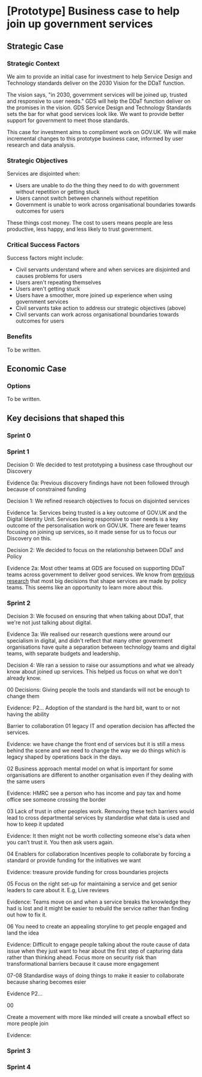 # [Prototype] Business case to help join up government services

## Strategic Case

### Strategic Context

We aim to provide an initial case for investment to help Service Design and Technology standards deliver on the 2030 Vision for the DDaT function.

The vision says, "in 2030, government services will be joined up, trusted and responsive to user needs." GDS will help the DDaT function deliver on the promises in the vision. GDS Service Design and Technology Standards sets the bar for what good services look like. We want to provide better support for government to meet those standards.

This case for investment aims to compliment work on GOV.UK. We will make incremental changes to this prototype business case, informed by user research and data analysis.

### Strategic Objectives

Services are disjointed when:

- Users are unable to do the thing they need to do with government without repetition or getting stuck
- Users cannot switch between channels without repetition
- Government is unable to work across organisational boundaries towards outcomes for users

These things cost money. The cost to users means people are less productive, less happy, and less likely to trust government. 

### Critical Success Factors

Success factors might include:

- Civil servants understand where and when services are disjointed and causes problems for users
- Users aren't repeating themselves
- Users aren't getting stuck
- Users have a smoother, more joined up experience when using government services
- Civil servants take action to address our strategic objectives (above)
- Civil servants can work across organisational boundaries towards outcomes for users

### Benefits

To be written.

## Economic Case

### Options

To be written.

## Key decisions that shaped this

### Sprint 0

### Sprint 1

Decision 0: We decided to test prototyping a business case throughout our Discovery

Evidence 0a: Previous discovery findings have not been followed through because of constrained funding

Decision 1: We refined research objectives to focus on disjointed services

Evidence 1a: Services being trusted is a key outcome of GOV.UK and the Digital Identity Unit. Services being responsive to user needs is a key outcome of the personalisation work on GOV.UK. There are fewer teams focusing on joining up services, so it made sense for us to focus our Discovery on this.

Decision 2: We decided to focus on the relationship between DDaT and Policy

Evidence 2a: Most other teams at GDS are focused on supporting DDaT teams across government to deliver good services. We know from [previous research](https://docs.google.com/presentation/d/1kMBxElwcKGI9MLrg_vtTgT-kTDauAEYm-3qViZADauI/edit#slide=id.g10d42026b8_2_0) that most big decisions that shape services are made by policy teams. This seems like an opportunity to learn more about this.

### Sprint 2

Decision 3: We focused on ensuring that when talking about DDaT, that we're not just talking about digital.

Evidence 3a: We realised our research questions were around our specialism in digital, and didn't reflect that many other government organisations have quite a separation between technology teams and digital teams, with separate budgets and leadership.

Decision 4: We ran a session to raise our assumptions and what we already know about joined up services. This helped us focus on what we don't already know.

00
Decisions: Giving people the tools and standards will not be enough to change them

Evidence: P2… Adoption of the standard is the hard bit, want to or not having the ability


Barrier to collaboration
01
legacy IT and operation decision has affected the services. 

Evidence: we have change the front end of services but it is still a mess behind the scene and we need to change the way we do things which is legacy shaped by operations back in the days.

02
Business approach mental model on what is important for some organisations are different to another organisation even if they dealing with the same users

Evidence: HMRC see a person who has income and pay tax and home office see someone crossing the border

03
Lack of trust in other peoples work. Removing these tech barriers would lead to cross departmental services by standardise what data is used and how to keep it updated

Evidence: It then might not be worth collecting someone else's data when you can’t trust it. You then ask users again.

04
Enablers for collaboration
Incentives people to collaborate by forcing a standard or provide funding for the initiatives we want

Evidence: treasure provide funding for cross boundaries projects

05
Focus on the right set-up for maintaining a service and get senior leaders to care about it. E.g, Live reviews

Evidence: Teams move on and when a service breaks the knowledge they had is lost and it might be easier to rebuild the service rather than finding out how to fix it. 


06
You need to create an appealing storyline to get people engaged and land the idea

Evidence: Difficult to engage people talking about the route cause of data issue when they just want to hear about the first step of capturing data rather than thinking ahead. Focus more on security risk than transformational barriers because it cause more engagement

07-08
Standardise ways of doing things to make it easier to collaborate because sharing becomes esier

Evidence P2…

00

Create a movement with more like minded will create a snowball effect so more people join

Evidence: 


### Sprint 3

### Sprint 4
